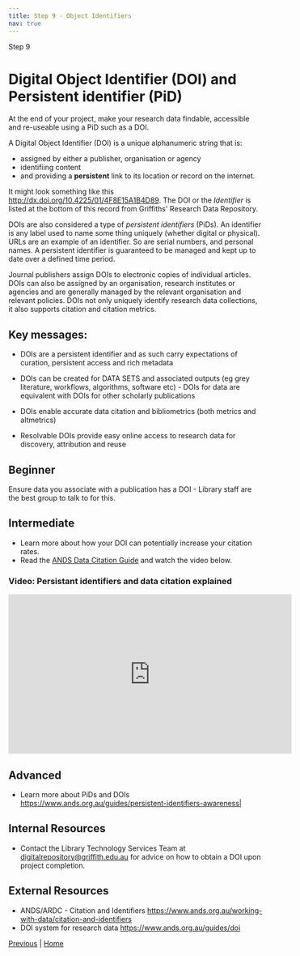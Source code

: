 ```yaml
---
title: Step 9 - Object Identifiers
nav: true
---
```


 Step 9
# Digital Object Identifier (DOI) and Persistent identifier (PiD)  

At the end of your project, make your research data findable, accessible and re-useable using a PiD such as a DOI.

A Digital Object Identifier (DOI) is a unique alphanumeric string that is:
* assigned by either a publisher, organisation or agency 
* identifiing content
* and providing a **persistent** link to its location or record on the internet. 

It might look something like this http://dx.doi.org/10.4225/01/4F8E15A1B4D89. The DOI or the *Identifier* is listed at the bottom of this record from Griffiths' Research Data Repository.

DOIs are also considered a type of *persistent identifiers* (PiDs). An identifier is any label used to name some thing uniquely (whether digital or physical).  URLs are an example of an identifier. So are serial numbers, and personal names. A persistent identifier is guaranteed to be managed and kept up to date over a defined time period. 

Journal publishers assign DOIs to electronic copies of individual articles. DOIs can also be assigned by an organisation, research institutes or agencies and are generally managed by the relevant organisation and relevant policies. DOIs not only uniquely identify research data collections, it also supports citation and citation metrics.

## Key messages:
* DOIs are a persistent identifier and as such carry expectations of curation, persistent access and rich metadata
* DOIs can be created for DATA SETS and associated outputs (eg grey literature, workflows, algorithms, software etc) - DOIs for data are equivalent with DOIs for other scholarly publications

* DOIs enable accurate data citation and bibliometrics (both metrics and altmetrics)
* Resolvable DOIs provide easy online access to research data for discovery, attribution and reuse

## Beginner
Ensure data you associate with a publication has a DOI - Library staff are the best group to talk to for this. 

## Intermediate
* Learn more about how your DOI can potentially increase your citation rates. 
* Read the [ANDS Data Citation Guide](https://www.ands.org.au/guides/data-citation-awareness) and watch the video below.

### Video: Persistant identifiers and data citation explained 
<iframe width="560" height="315" src="https://www.youtube.com/embed/PgqtiY7oZ6k" title="YouTube video player" frameborder="0" allow="accelerometer; autoplay; clipboard-write; encrypted-media; gyroscope; picture-in-picture" allowfullscreen></iframe>


## Advanced
* Learn more about PiDs and DOIs https://www.ands.org.au/guides/persistent-identifiers-awareness|

## Internal Resources
* Contact the Library Technology Services Team at digitalrepository@griffith.edu.au for advice on how to obtain a DOI upon project completion.

## External Resources
* ANDS/ARDC - Citation and Identifiers https://www.ands.org.au/working-with-data/citation-and-identifiers
* DOI system for research data https://www.ands.org.au/guides/doi


[Previous](https://guereslib.github.io/Reproducible-Research-Things/Step8SepId) | [Home](https://guereslib.github.io/Reproducible-Research-Things/) 
